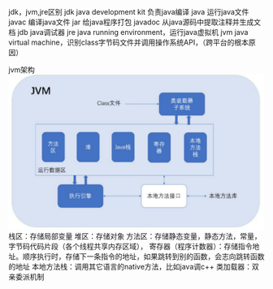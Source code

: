 jdk，jvm,jre区别
jdk java development kit 负责java编译
java 运行java文件
javac 编译java文件
jar 给java程序打包
javadoc 从java源码中提取注释并生成文档
jdb java调试器
jre java running environment，运行java虚拟机
jvm java virtual machine，识别class字节码文件并调用操作系统API，（跨平台的根本原因）

jvm架构
![JVM架构](https://github.com/sanyang176/archive/blob/main/Java/Java%E5%9F%BA%E7%A1%80/Images/jvm-image.png)
栈区：存储局部变量
堆区：存储对象
方法区：存储静态变量，静态方法，常量，字节码代码片段（各个线程共享内存区域），
寄存器（程序计数器）：存储指令地址。顺序执行时，存储下一条指令的地址，如果跳转到别的函数，会志向跳转函数的地址
本地方法栈：调用其它语言的native方法，比如java调c++
类加载器：双亲委派机制
